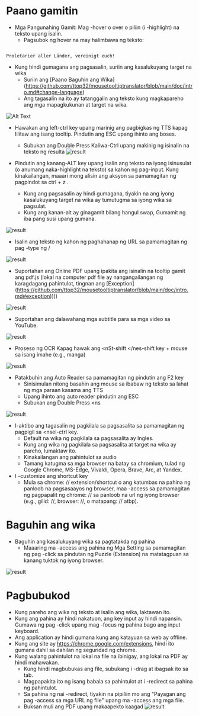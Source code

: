 # Paano gamitin

- Mga Pangunahing Gamit: Mag -hover o over o piliin (i -highlight) na teksto upang isalin.
  - Pagsubok ng hover na may halimbawa ng teksto:
```console

Proletarier aller Länder, vereinigt euch!

```

  - Kung hindi gumagana ang pagsasalin, suriin ang kasalukuyang target na wika
    - Suriin ang [Paano Baguhin ang Wika] (https://github.com/ttop32/mousetooltiptranslator/blob/main/doc/intro.md#change-language)
    - Ang tagasalin na ito ay tatanggalin ang teksto kung magkapareho ang mga mapagkukunan at target na wika.

![Alt Text](/doc/reagre.gif)


- Hawakan ang <nfd> left-ctrl </nkd> key upang marinig ang pagbigkas ng TTS kapag lilitaw ang isang tooltip. Pindutin ang <SBD> ESC </SBD> upang ihinto ang boses.
  - Subukan ang Double Press <SBD> Kaliwa-Ctrl </nSi> upang makinig ng isinalin na teksto ng resulta
![result](/doc/20.gif)


- Pindutin ang <SRABD> kanang-ALT </nSI> key upang isalin ang teksto na iyong isinusulat (o anumang naka-highlight na teksto) sa kahon ng pag-input. Kung kinakailangan, maaari mong alisin ang aksyon sa pamamagitan ng pagpindot sa <sbd> ctrl </sbd> + <sbd> z </sbd>.
  - Kung ang pagsasalin ay hindi gumagana, tiyakin na ang iyong kasalukuyang target na wika ay tumutugma sa iyong wika sa pagsulat.
  - Kung ang <sbd> kanan-alt </nkd> ay ginagamit bilang hangul swap,
Gumamit ng iba pang susi upang gumana.

![result](/doc/11.gif)


- Isalin ang teksto ng kahon ng paghahanap ng URL sa pamamagitan ng pag -type ng <sbd>/

![result](/doc/21.gif)


- Suportahan ang Online PDF upang ipakita ang isinalin na tooltip gamit ang pdf.js (lokal na computer pdf file ay nangangailangan ng karagdagang pahintulot, tingnan ang [Exception] (https://github.com/ttop32/mousetooltiptranslator/blob/main/doc/intro.md#exception))))

![result](/doc/12.gif)


- Suportahan ang dalawahang mga subtitle para sa mga video sa YouTube.

![result](/doc/16.gif)


- Proseso ng OCR Kapag hawak ang <nSt-shift </nes-shift </sbd> key + mouse sa isang imahe (e.g., manga)

![result](/doc/15.gif)


- Patakbuhin ang Auto Reader sa pamamagitan ng pindutin ang <SBD> F2 </sbd> key
  - Sinisimulan nitong basahin ang mouse sa ibabaw ng teksto sa lahat ng mga paraan kasama ang TTS
  - Upang ihinto ang auto reader pindutin ang <SBD> ESC </SBD>
  - Subukan ang Double Press <ns

![result](/doc/30.gif)


- I-aktibo ang tagasalin ng pagkilala sa pagsasalita sa pamamagitan ng pagpigil sa <nsel-ctrl </nest> key.
  - Default na wika ng pagkilala sa pagsasalita ay Ingles.
  - Kung ang wika ng pagkilala sa pagsasalita at target na wika ay pareho, lumaktaw ito.
  - Kinakailangan ang pahintulot sa audio
  - Tamang katugma sa mga browser na batay sa chromium, tulad ng Google Chrome, MS-Edge, Vivaldi, Opera, Brave, Arc, at Yandex.
- I -customize ang shortcut key
  - Mula sa chrome: // extension/shortcut o ang katumbas na pahina ng panloob na pagsasaayos ng browser, maa -access sa pamamagitan ng pagpapalit ng chrome: // sa panloob na url ng iyong browser (e.g., gilid: //, browser: //, o matapang: // atbp).
# Baguhin ang wika
- Baguhin ang kasalukuyang wika sa pagtatakda ng pahina
  - Maaaring ma -access ang pahina ng Mga Setting sa pamamagitan ng pag -click sa pindutan ng Puzzle (Extension) na matatagpuan sa kanang tuktok ng iyong browser.

![result](/doc/14.gif)



# Pagbubukod

- Kung pareho ang wika ng teksto at isalin ang wika, laktawan ito.
- Kung ang pahina ay hindi nakatuon, ang key input ay hindi napansin.
Gumawa ng pag -click upang mag -focus ng pahina bago ang input keyboard.
- Ang application ay hindi gumana kung ang katayuan sa web ay offline.
- Kung ang site ay <https://chrome.google.com/extensions>, hindi ito gumana dahil sa dahilan ng seguridad ng chrome.
- Kung walang pahintulot na lokal na file na ibinigay, ang lokal na PDF ay hindi mahawakan.
  - Kung hindi magbubukas ang file, subukang i -drag at ibagsak ito sa tab.
  - Magpapakita ito ng isang babala sa pahintulot at i -redirect sa pahina ng pahintulot.
  - Sa pahina ng nai -redirect, tiyakin na pipiliin mo ang "Payagan ang pag -access sa mga URL ng file" upang ma -access ang mga file.
  - Buksan muli ang PDF upang makaapekto kaagad
![result](/doc/10.gif)
